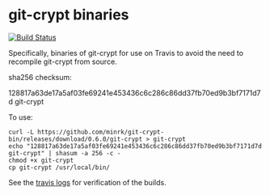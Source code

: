 # git-crypt binaries

[![Build Status](https://travis-ci.org/minrk/git-crypt-bin.svg?branch=master)](https://travis-ci.org/minrk/git-crypt-bin)

Specifically, binaries of git-crypt for use on Travis to avoid the need to recompile git-crypt from source.

sha256 checksum:

128817a63de17a5af03fe69241e453436c6c286c86dd37fb70ed9b3bf7171d7d  git-crypt

To use:

    curl -L https://github.com/minrk/git-crypt-bin/releases/download/0.6.0/git-crypt > git-crypt
    echo "128817a63de17a5af03fe69241e453436c6c286c86dd37fb70ed9b3bf7171d7d  git-crypt" | shasum -a 256 -c -
    chmod +x git-crypt
    cp git-crypt /usr/local/bin/

See the [travis logs](https://travis-ci.org/minrk/git-crypt-bin/builds) for verification of the builds.
